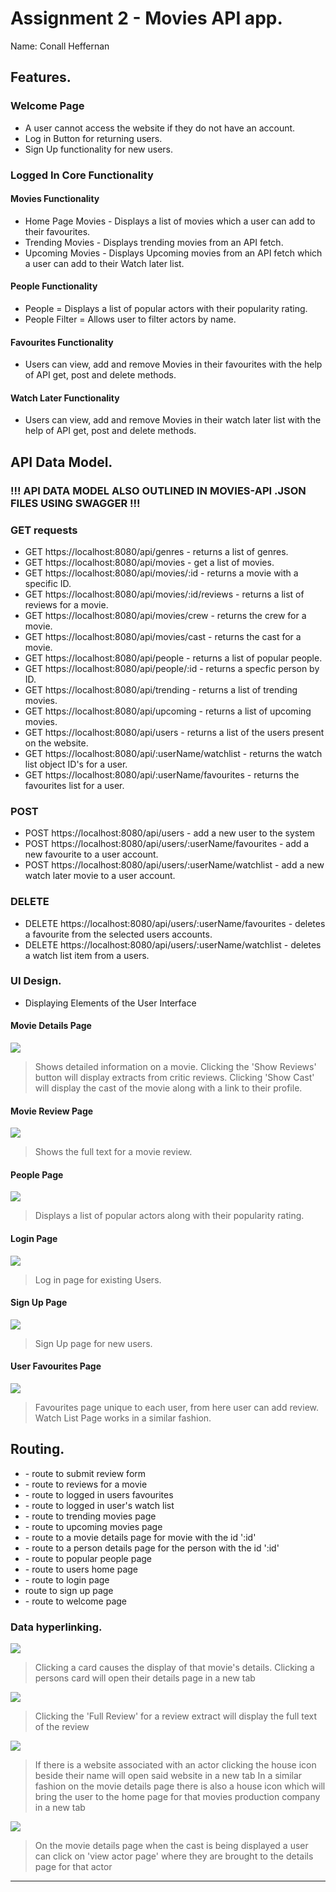 # Assignment 2 - Movies API app.

Name: Conall Heffernan

## Features.

### Welcome Page
 + A user cannot access the website if they do not have an account.
 + Log in Button for returning users.
 + Sign Up functionality for new users.

### Logged In Core Functionality
 #### Movies Functionality
 + Home Page Movies - Displays a list of movies which a user can add to their favourites.
 + Trending Movies - Displays trending movies from an API fetch.
 + Upcoming Movies - Displays Upcoming movies from an API fetch which a user can add to their Watch later list.
 #### People Functionality
 + People = Displays a list of popular actors with their popularity rating.
 + People Filter = Allows user to filter actors by name.
 #### Favourites Functionality
 + Users can view, add and remove Movies in their favourites with the help of API get, post and delete methods.
 #### Watch Later Functionality
 + Users can view, add and remove Movies in their watch later list with the help of API get, post and delete methods.

## API Data Model.
 ### !!! API DATA MODEL ALSO OUTLINED IN MOVIES-API .JSON FILES USING SWAGGER !!!
 ### GET requests
 + GET https://localhost:8080/api/genres - returns a list of genres. 
 + GET https://localhost:8080/api/movies - get a list of movies.
 + GET https://localhost:8080/api/movies/:id - returns a movie with a specific ID.
 + GET https://localhost:8080/api/movies/:id/reviews - returns a list of reviews for a movie.
 + GET https://localhost:8080/api/movies/crew - returns the crew for a movie.
 + GET https://localhost:8080/api/movies/cast - returns the cast for a movie.
 + GET https://localhost:8080/api/people - returns a list of popular people.
 + GET https://localhost:8080/api/people/:id - returns a specfic person by ID.
 + GET https://localhost:8080/api/trending - returns a list of trending movies.
 + GET https://localhost:8080/api/upcoming - returns a list of upcoming movies.
 + GET https://localhost:8080/api/users - returns a list of the users present on the website.
 + GET https://localhost:8080/api/:userName/watchlist - returns the watch list object ID's for a user.
 + GET https://localhost:8080/api/:userName/favourites - returns the favourites list for a user.
 ### POST 
 + POST https://localhost:8080/api/users - add a new user to the system
 + POST https://localhost:8080/api/users/:userName/favourites - add a new favourite to a user account.
 + POST https://localhost:8080/api/users/:userName/watchlist - add a new watch later movie to a user account.
 ### DELETE
 + DELETE https://localhost:8080/api/users/:userName/favourites - deletes a favourite from the selected users accounts.
 + DELETE https://localhost:8080/api/users/:userName/watchlist - deletes a watch list item from a users.
 
### UI Design.
 + Displaying Elements of the User Interface
#### Movie Details Page
![][movieDetails]
>Shows detailed information on a movie. Clicking the 'Show Reviews' button will display extracts from critic reviews. Clicking 'Show Cast' will display the cast of the movie along with a link to their profile.
#### Movie Review Page
![][review]
>Shows the full text for a movie review. 
#### People Page
![][peoplePage]
>Displays a list of popular actors along with their popularity rating.
#### Login Page
![][loginPage]
>Log in page for existing Users.
#### Sign Up Page
![][signUpPage]
>Sign Up page for new users.
#### User Favourites Page
![][favouritesPage]
>Favourites page unique to each user, from here user can add review. Watch List Page works in a similar fashion. 


## Routing.
+ <PrivateRoute exact path="/reviews/form" component={AddMovieReviewPage} /> - route to submit review form
+ <PrivateRoute path="/reviews/:id" component={MovieReviewPage} /> - route to reviews for a movie
+ <PrivateRoute exact path="/movies/favorites" component={FavoriteMoviesPage} /> - route to logged in users favourites
+ <PrivateRoute exact path="/movies/watchlist" component={WatchListPage}/> - route to logged in user's watch list
+ <PrivateRoute exact path="/movies/trending" component={TrendingMoviesPage} /> - route to trending movies page
+ <PrivateRoute exact path="/movies/upcoming" component={UpcomingMoviesPage} /> - route to upcoming movies page
+ <PrivateRoute path="/movies/:id" component={MoviePage} /> - route to a movie details page for movie with the id ':id'
+ <PrivateRoute path="/people/:id" component={PersonPage} /> - route to a person details page for the person with the id ':id'
+ <PrivateRoute path="/people" component={PeoplePage} /> - route to popular people page
+ <PrivateRoute path="/home" component={UserHomePage} /> - route to users home page
+ <Route exact path="/login" component={LoginPage} /> - route to login page
+ <Route path="/signup" component={SignUpPage} /> route to sign up page
+ <Route path="/" component={HomePage} /> - route to welcome page

### Data hyperlinking.

![][cardLink]
> Clicking a card causes the display of that movie's details.
> Clicking a persons card will open their details page in a new tab

![][reviewLink]
>Clicking the 'Full Review' for a review extract will display the full text of the review

![][homePageLink]
>If there is a website associated with an actor clicking the house icon beside their name will open said website in a new tab
>In a similar fashion on the movie details page there is also a house icon which will bring the user to the home page for that movies production company in a new tab

![][actorLink]
>On the movie details page when the cast is being displayed a user can click on 'view actor page' where they are brought to the details page for that actor



---------------------------------

[cardLink]: ./public/cardLink.png
[movieDetails]: ./public/movieDetails.png
[review]: ./public/review.png
[reviewLink]: ./public/reviewLink.png
[cardLink]: ./public/cardLink.png
[stories]: ./public/storybook.png
[homePageLink]: ./public/homePageLink.png
[actorLink]: ./public/actorLink.png
[peoplePage]: ./public/peoplePage.png
[personPage]: ./public/personPage.png
[loginPage]: ./public/loginPage.png
[signUpPage]: ./public/signUpPage.png
[favouritesPage]: ./public/favouritesPage.png